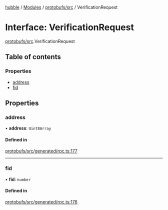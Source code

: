 [hubble](../README.md) / [Modules](../modules.md) / [protobufs/src](../modules/protobufs_src.md) / VerificationRequest

# Interface: VerificationRequest

[protobufs/src](../modules/protobufs_src.md).VerificationRequest

## Table of contents

### Properties

- [address](protobufs_src.VerificationRequest.md#address)
- [fid](protobufs_src.VerificationRequest.md#fid)

## Properties

### address

• **address**: `Uint8Array`

#### Defined in

[protobufs/src/generated/rpc.ts:177](https://github.com/vinliao/hubble/blob/f898740/packages/protobufs/src/generated/rpc.ts#L177)

___

### fid

• **fid**: `number`

#### Defined in

[protobufs/src/generated/rpc.ts:176](https://github.com/vinliao/hubble/blob/f898740/packages/protobufs/src/generated/rpc.ts#L176)
